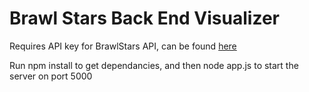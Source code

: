 # Brawl Stars Back End Visualizer

Requires API key for BrawlStars API, can be found [here](https://developer.brawlstars.com/#/)

Run 
    npm install
to get dependancies, and then 
    node app.js
to start the server on port 5000